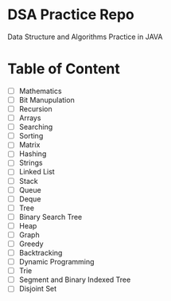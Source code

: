 # DSA Practice Repo
Data Structure and Algorithms Practice in JAVA

# Table of Content
- [ ] Mathematics
- [ ] Bit Manupulation
- [ ] Recursion
- [ ] Arrays
- [ ] Searching
- [ ] Sorting
- [ ] Matrix
- [ ] Hashing
- [ ] Strings
- [ ] Linked List
- [ ] Stack
- [ ] Queue
- [ ] Deque
- [ ] Tree
- [ ] Binary Search Tree
- [ ] Heap
- [ ] Graph
- [ ] Greedy
- [ ] Backtracking
- [ ] Dynamic Programming
- [ ] Trie
- [ ] Segment and Binary Indexed Tree
- [ ] Disjoint Set
